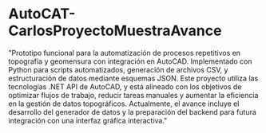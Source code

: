 # AutoCAT-CarlosProyectoMuestraAvance
"Prototipo funcional para la automatización de procesos repetitivos en topografía y geomensura con integración en AutoCAD. Implementado con Python para scripts automatizados, generación de archivos CSV, y estructuración de datos mediante esquemas JSON. Este proyecto utiliza las tecnologías .NET API de AutoCAD, y está alineado con los objetivos de optimizar flujos de trabajo, reducir tareas manuales y aumentar la eficiencia en la gestión de datos topográficos. Actualmente, el avance incluye el desarrollo del generador de datos y la preparación del backend para futura integración con una interfaz gráfica interactiva."
